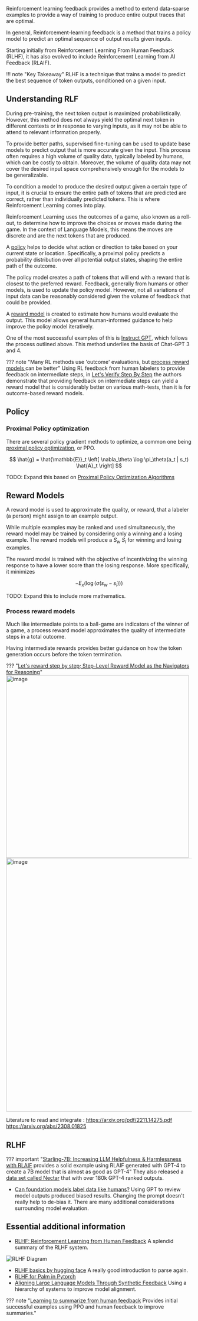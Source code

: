 Reinforcement learning feedback provides a method to extend data-sparse examples to provide a way of training to produce entire output traces that are optimal. 

In general, Reinforcement-learning feedback is a method that trains a policy model to predict an optimal sequence of output results given inputs. 

Starting initially from Reinforcement Learning From Human Feedback (RLHF), it has also evolved to include Reinforcement Learning from AI Feedback (RLAIF). 

!!! note "Key Takeaway"
    RLHF is a technique that trains a model to predict the best sequence of token outputs, conditioned on a given input. 

## Understanding RLF

During pre-training, the next token output is maximized probabilistically. However, this method does not always yield the optimal next token in different contexts or in response to varying inputs, as it may not be able to attend to relevant information properly. 

To provide better paths, supervised fine-tuning can be used to update base models to predict output that is more accurate given the input. This process often requires a high volume of quality data, typically labeled by humans, which can be costly to obtain. Moreover, the volume of quality data may not cover the desired input space comprehensively enough for the models to be generalizable. 

To condition a model to produce the desired output given a certain type of input, it is crucial to ensure the entire path of tokens that are predicted are correct, rather than individually predicted tokens. This is where Reinforcement Learning comes into play. 

Reinforcement Learning uses the outcomes of a game, also known as a roll-out, to determine how to improve the choices or moves made during the game. In the context of Language Models, this means the moves are discrete and are the next tokens that are produced. 

A [policy](#policy) helps to decide what action or direction to take based on your current state or location. Specifically, a proximal policy predicts a probability distribution over all potential output states, shaping the entire path of the outcome. 

The policy model creates a path of tokens that will end with a reward that is closest to the preferred reward. Feedback, generally from humans or other models, is used to update the policy model. However, not all variations of input data can be reasonably considered given the volume of feedback that could be provided. 

A [reward model](#reward-model) is created to estimate how humans would evaluate the output. This model allows general human-informed guidance to help improve the policy model iteratively. 

One of the most successful examples of this is [Instruct GPT](https://arxiv.org/pdf/2203.02155.pdf), which follows the process outlined above. This method underlies the basis of Chat-GPT 3 and 4. 

??? note "Many RL methods use 'outcome' evaluations, but [process reward models ](#process-reward-model) can be better"
    Using RL feedback from human labelers to provide feedback on intermediate steps, in [Let's Verify Step By Step](https://arxiv.org/pdf/2305.20050.pdf) the authors demonstrate that providing feedback on intermediate steps can yield a reward model that is considerably better on various math-tests, than it is for outcome-based reward models. 

    
    
## Policy

### Proximal Policy optimization 

There are several policy gradient methods to optimize, a common one being [proximal policy optimization](#proximal-policy-optimization), or PPO. 

$$
\hat{g} = \hat{\mathbb{E}}_t \left[ \nabla_\theta \log \pi_\theta(a_t | s_t) \hat{A}_t \right]
$$

TODO: Expand this based on [Proximal Policy Optimization Algorithms](https://arxiv.org/pdf/1707.06347.pdf)

## Reward Models

A reward model is used to approximate the  quality, or reward, that a labeler (a person) might assign to an example output. 

While multiple examples may be ranked and used simultaneously, the reward model may be trained by considering only a winning and a losing example. The reward models will produce a $S_w$ $S_l$ for winning and losing examples. 

The reward model is trained with the objective of incentivizing the winning response to have a lower score than the losing response. More specifically, it minimizes 

$$
-E_x(\log(\sigma(s_w-s_l)))
$$

TODO: Expand this to include more mathematics. 

### Process reward models

Much like intermediate points to a ball-game are indicators of the winner of a game, a process reward model approximates the quality of intermediate steps in a total outcome. 

Having intermediate rewards provides better guidance on how the token generation occurs before the token termination. 

??? "[Let's reward step by step; Step-Level Reward Model as the Navigators for Reasoning](https://arxiv.org/abs/2310.10080)" 
    <img width="495" alt="image" src="https://github.com/ianderrington/genai/assets/76016868/4bf366b4-f7f6-47ed-b5aa-2b94ab140796">
    <img width="687" alt="image" src="https://github.com/ianderrington/genai/assets/76016868/a2706b6e-78e0-458b-a607-069758207909">




Literature to read and integrate :
https://arxiv.org/pdf/2211.14275.pdf
https://arxiv.org/abs/2308.01825


## RLHF

??? important "[Starling-7B: Increasing LLM Helpfulness & Harmlessness with RLAIF](https://starling.cs.berkeley.edu/) provides a solid example using RLAIF generated with GPT-4 to create a 7B model that is almost as good as GPT-4"
    They also released a [data set called Nectar](https://huggingface.co/datasets/berkeley-nest/Nectar) that with over 180k GPT-4 ranked outputs. 


- [Can foundation models label data like humans?](https://huggingface.co/blog/llm-leaderboard) Using GPT to review model outputs produced biased results. Changing the prompt doesn't really help to de-bias it. There are many additional considerations surrounding model evaluation.

## Essential additional information

- [RLHF: Reinforcement Learning from Human Feedback](https://huyenchip.com/2023/05/02/rlhf.html) A splendid summary of the RLHF system.


![RLHF Diagram](https://github.com/ianderrington/genai/assets/76016868/2fb5b4d5-ecc9-45b3-9d16-63fab4ab6db0)

- [RLHF basics by hugging face](https://huggingface.co/blog/rlhf) A really good introduction to parse again.
- [RLHF for Palm in Pytorch](https://github.com/lucidrains/PaLM-rlhf-pytorch)
- [Aligning Large Language Models Through Synthetic Feedback](https://arxiv.org/abs/2305.13735) Using a hierarchy of systems to improve model alignment.

??? note  "[Learning to summarize from human feedback](https://proceedings.neurips.cc/paper/2020/file/1f89885d556929e98d3ef9b86448f951-Paper.pdf) Provides initial successful examples using PPO and human feedback to improve summaries."
